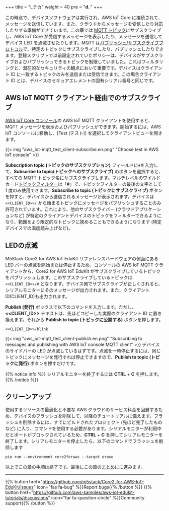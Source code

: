 +++
title = "Lチカ"
weight = 40
pre = "<b>d. </b>"
+++

この時点で、デバイスソフトウェアは実行され、AWS IoT Core に接続されて、メッセージを送信しています。また、クラウドからメッセージを受信したり対応したりする準備ができています。この章では [MQTT トピック](https://docs.aws.amazon.com/iot/latest/developerguide/topics.html)にサブスクライブし、AWS IoT Core が受信するメッセージを表示したり、メッセージを送信してデバイス LED を点滅させたりします。MQTT は[パブリッシュ/サブスクライブプロトコル](https://mqtt.org/)で、特定のトピックにサブスクライブしたり、パブリッシュしたりできます。登録スクリプトで以前設定されていたポリシーは、デバイスがサブスクライブおよびパブリッシュできるトピックを制限していました。これはフィルタリングと、潜在的なセキュリティの観点において重要です。デバイスはクライアント ID に一致するトピックのみを送信または受信できます。この場合クライアント ID とは、デバイスのセキュアエレメントの固有シリアル番号と同じです。

## AWS IoT MQTT クライアント経由でのサブスクライブ
[AWS IoT Core コンソール](https://us-west-2.console.aws.amazon.com/iot/home?region=us-west-2#/)の AWS IoT MQTT クライアントを使用すると、MQTT メッセージを表示およびパブリッシュができます。開始するには、AWS IoT コンソールに移動し、[Test (テスト)] を選択してクライアントビューを開きます。

{{< img "aws_iot-mqtt_test_client-subscribe.en.png" "Choose test in AWS IoT console" >}}

**Subscription topic (トピックのサブスクリプション)** フィールドに`#`を入力して、**Subscribe to topic(トピックへのサブスクライブ)** のボタンを選択すると、すべての MQTT トピック名にサブスクライブします。マルチレベルのワイルドカード[トピックフィルター](https://docs.aws.amazon.com/iot/latest/developerguide/topics.html#topicfilters)は「#」で、トピックフィルターの最後の文字として 1 度のみ使用できます。**Subscribe to topic (トピックにサブスクライブ)** ボタンを押すと、デバイスから送信されるメッセージが表示されます。デバイスは `<<CLIENT_ID>>/` から始まるトピックにメッセージをパブリッシュすることのみ許可されています。これにより、他のサブスクライバー (クラウドアプリケーションなど) が特定のクライアントデバイスのトピックをフィルターできるようになり、範囲をより限定的なトピックに狭めることもできるようになります (特定デバイスでの温度読み上げなど)。

## LEDの点滅
M5Stack Core2 for AWS IoT EduKit リファレンスハードウェアの側面にある LED バーの点滅を開始または停止するため、コンソールの AWS IoT MQTT クライアントから、Core2 for AWS IoT EduKit がサブスクライブしているトピックをパブリッシュします。このサブスクライブしているトピックは `<<CLIENT_ID>>/#` となります。デバイス側でサブスクライブが正しくされると、シリアルモニターにそのメッセージが出力されます。また、クライアントID(CLIENT_ID)も出力されます。

**Publish (発行)** ボックスで以下のコマンドを入力します。ただし、**<<CLIENT_ID>>** テキストは、先ほどコピーした実際のクライアント ID に置き換えます。それから **Publish to topic (トピックに公開する)** ボタンを押します。
```
<<CLIENT_ID>>/blink
```
{{< img "aws_iot-mqtt_test_client-publish.en.png" "Subscribing to messages and publishing with AWS IoT console MQTT client" >}}
デバイスのサイドバーの LED が点滅しているはずです。点滅を一時停止するには、同じトピックにメッセージを発行すれば停止できますので、**Publish to topic (トピックに発行)** ボタンを押すだけです。

{{% notice info %}}
シリアルモニターを終了するには **CTRL** + **C** を押します。
{{% /notice %}}

## クリーンアップ
使用するリソースの最適化と不要な AWS クラウドのサービス料金を回避するため、デバイスのフラッシュを削除して、以降のチュートリアルに備えます。フラッシュを削除するには、すでにビルドされたプロジェクト (先ほど完了したものなど) に入り、コマンドを使用する必要があります。シリアルモニターが利用中だとポートがブロックされているため、**CTRL** + **C** を押してシリアルモニターを終了します。シリアルモニターを停止したら、以下のコマンドでフラッシュを削除します

```
pio run --environment core2foraws --target erase
```

以上でこの章の手順は終了です。最後にこの章の[まとめ](conclusion.html)にに進みます。

---
{{% button href="https://github.com/m5stack/Core2-for-AWS-IoT-EduKit/issues" icon="fas fa-bug" %}}Report bugs{{% /button %}} {{% button href="https://github.com/aws-samples/aws-iot-edukit-tutorials/discussions" icon="far fa-question-circle" %}}Community support{{% /button %}}
